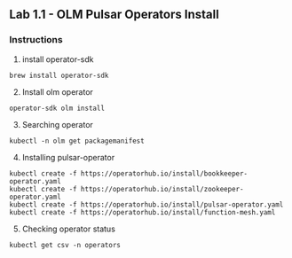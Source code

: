 ## Lab 1.1 - OLM Pulsar Operators Install

### Instructions

1. install operator-sdk

```
brew install operator-sdk
```

2. Install olm operator

```
operator-sdk olm install
```

3. Searching operator

```
kubectl -n olm get packagemanifest
```

4. Installing pulsar-operator
```
kubectl create -f https://operatorhub.io/install/bookkeeper-operator.yaml
kubectl create -f https://operatorhub.io/install/zookeeper-operator.yaml
kubectl create -f https://operatorhub.io/install/pulsar-operator.yaml
kubectl create -f https://operatorhub.io/install/function-mesh.yaml
```

5. Checking operator status
```
kubectl get csv -n operators
```
